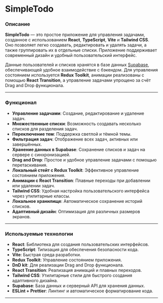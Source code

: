 # SimpleTodo

### Описание
**SimpleTodo** — это простое приложение для управления задачами, созданное с использованием **React**, **TypeScript**, **Vite** и **Tailwind CSS**. Оно позволяет легко создавать, редактировать и удалять задачи, а также группировать их в отдельные списки. Приложение поддерживает современный дизайн и удобный пользовательский интерфейс.

Данные пользователей и списков хранятся в базе данных [Supabase](https://supabase.com/), обеспечивающей удобное взаимодействие с бэкендом. Для управления состоянием используется **Redux Toolkit**, анимации реализованы с помощью **React Transition**, а управление задачами упрощено за счёт Drag and Drop функционала.

---

### Функционал
- **Управление задачами**: Создание, редактирование и удаление задач.
- **Множественные списки**: Возможность создавать несколько списков для разделения задач.
- **Переключение тем**: Поддержка светлой и тёмной темы.
- **Фильтрация задач**: Отображение всех задач, активных или завершённых.
- **Хранение данных в Supabase**: Сохранение списков и задач на сервере с синхронизацией.
- **Drag and Drop**: Простое и удобное управление задачами с помощью перетаскивания.
- **Локальный стейт с Redux Toolkit**: Эффективное управление состоянием приложения.
- **Анимации с React Transition**: Плавные переходы при добавлении или удалении задач.
- **Tailwind CSS**: Удобная настройка пользовательского интерфейса через утилитарные классы.
- **Локальное хранилище**: Автоматическое сохранение историй списков.
- **Адаптивный дизайн**: Оптимизация для различных размеров экранов.

---

### Используемые технологии
- **React**: Библиотека для создания пользовательских интерфейсов.
- **TypeScript**: Типизация для обеспечения безопасности кода.
- **Vite**: Быстрая среда разработки.
- **Redux Toolkit**: Управление состоянием приложения.
- **DnD kit**: Для реализации Drag and Drop функционала.
- **React Transition**: Реализация анимаций и плавных переходов.
- **Tailwind CSS**: Утилитарные стили для быстрого создания адаптивного дизайна.
- **Supabase**: База данных и серверный API для хранения данных.
- **ESLint + Prettier**: Линтинг и автоматическое форматирование кода.

---

